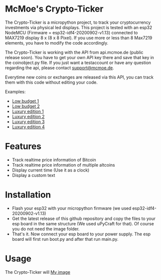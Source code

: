 # McMoe's Crypto-Ticker

The Crypto-Ticker is a micropython project, to track your cryptocurrency investments via physical led displays.
This project is tested with an esp32 NodeMCU (Firmware = esp32-idf4-20200902-v1.13) connected to MAX7219 display 8 x (8 x 8 Pixel). If you use more or less than 8 Max7219 elements, you have to modify the code accordingly.

The Crypto-Ticker is working with the API from api.mcmoe.de (public release soon). You have to get your own API key there and save that key in the coinobject.py file. If you just want a testaccount or have any question regarding the api, please contact support@mcmoe.de.

Everytime new coins or exchanges are released via this API, you can track them with this code without editing your code.

Examples:
- [Low budget 1](https://github.com/McMoes/Crypto-Ticker/tree/main/img/20210302_230349.jpg)
- [Low budget 2](https://github.com/McMoes/Crypto-Ticker/tree/main/img/20210302_230624.jpg)
- [Luxury edition 1](https://github.com/McMoes/Crypto-Ticker/tree/main/img/20210224_203135.jpg)
- [Luxury edition 2](https://github.com/McMoes/Crypto-Ticker/tree/main/img/20210224_202800.jpg)
- [Luxury edition 3](https://github.com/McMoes/Crypto-Ticker/tree/main/img/20210329_235837.jpg)
- [Luxury edition 4](https://github.com/McMoes/Crypto-Ticker/tree/main/img/20210330_000034.jpg)

# Features

- Track realtime price information of Bitcoin
- Track realtime price information of multiple altcoins
- Display current time (Use it as a clock)
- Display a custom text


# Installation

- Flash your esp32 with your micropython firmware (we used esp32-idf4-20200902-v1.13)
- Get the latest release of this github repository and copy the files to your esp board in the same structure (We used uPyCraft for that). Of course you do not need the image folder.
- That's it. Now connect your esp board to your power supply. The esp board will first run boot.py and after that run main.py.


# Usage

The Crypto-Ticker will 
[My image](https://github.com/McMoes/Crypto-Ticker/tree/main/img/20210330_000034.jpg)
